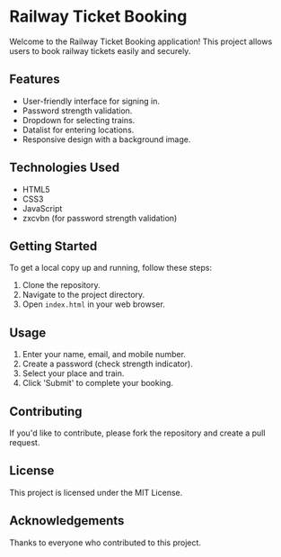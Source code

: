 # Railway Ticket Booking

Welcome to the Railway Ticket Booking application! This project allows users to book railway tickets easily and securely.

## Features

- User-friendly interface for signing in.
- Password strength validation.
- Dropdown for selecting trains.
- Datalist for entering locations.
- Responsive design with a background image.

## Technologies Used

- HTML5
- CSS3
- JavaScript
- zxcvbn (for password strength validation)

## Getting Started

To get a local copy up and running, follow these steps:

1. Clone the repository.
2. Navigate to the project directory.
3. Open `index.html` in your web browser.

## Usage

1. Enter your name, email, and mobile number.
2. Create a password (check strength indicator).
3. Select your place and train.
4. Click 'Submit' to complete your booking.

## Contributing

If you'd like to contribute, please fork the repository and create a pull request.

## License

This project is licensed under the MIT License.

## Acknowledgements

Thanks to everyone who contributed to this project.
